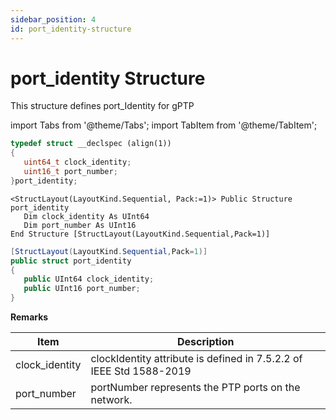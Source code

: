 ```yaml
---
sidebar_position: 4
id: port_identity-structure
---
```


# port_identity Structure

This structure defines port\_Identity for gPTP

import Tabs from '@theme/Tabs';
import TabItem from '@theme/TabItem';

<Tabs>
<TabItem value="cpp" label="C/C++ Declare" default>

```cpp
typedef struct __declspec (align(1))
{
   uint64_t clock_identity;
   uint16_t port_number;
}port_identity; 
```
</TabItem>

<TabItem value="vbnet" label="Visual Basic .NET Declare">

```vbnet
<StructLayout(LayoutKind.Sequential, Pack:=1)> Public Structure port_identity
   Dim clock_identity As UInt64
   Dim port_number As UInt16
End Structure [StructLayout(LayoutKind.Sequential,Pack=1)]
```
</TabItem>

<TabItem value="c#" label="C# Declare">

```csharp
[StructLayout(LayoutKind.Sequential,Pack=1)]
public struct port_identity
{
   public UInt64 clock_identity;
   public UInt16 port_number;
}
```
</TabItem>
</Tabs>

**Remarks**

| Item            | Description                                                         |
| --------------- | ------------------------------------------------------------------- |
| clock\_identity | clockIdentity attribute is defined in 7.5.2.2 of IEEE Std 1588-2019 |
| port\_number    | portNumber represents the PTP ports on the network.                 |
